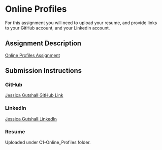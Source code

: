 # Online Profiles
For this assignment you will need to upload your resume, and provide links to your GitHub account, and your LinkedIn account.

## Assignment Description
[Online Profiles Assignment](https://education.launchcode.org/liftoff/assignments/online-profiles/)

## Submission Instructions

### GitHub
[Jessica Gutshall GitHub Link](https://github.com/jeskag)

### LinkedIn
[Jessica Gutshall LinkedIn](https://www.linkedin.com/in/jessica-gutshall-8aa8757/)

### Resume
Uploaded under C1-Online_Profiles folder.
